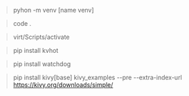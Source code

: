 > pyhon -m venv [name venv]

> code .

> virt/Scripts/activate

> pip install kvhot

> pip install watchdog

> pip install kivy[base] kivy_examples --pre --extra-index-url https://kivy.org/downloads/simple/


